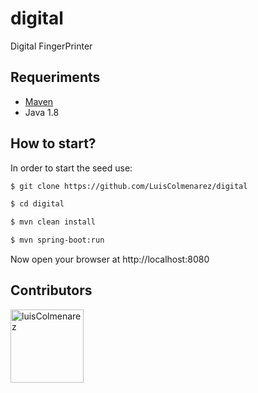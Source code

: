 # digital
Digital FingerPrinter

## Requeriments
  * [Maven](https://maven.apache.org/install.html)
  * Java 1.8


## How to start?

In order to start the seed use:

```bash
$ git clone https://github.com/LuisColmenarez/digital

$ cd digital

$ mvn clean install

$ mvn spring-boot:run
```

Now open your browser at http://localhost:8080

## Contributors
[<img alt="luisColmenarez" src="https://avatars0.githubusercontent.com/u/16671391?s=400&v=4" width="117">](https://github.com/LuisColmenarez)

